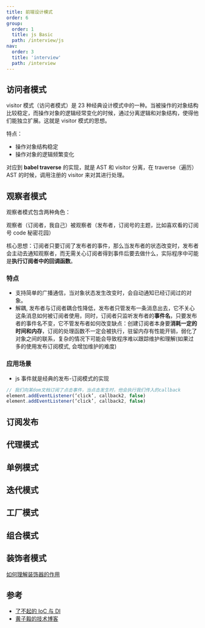 ```yaml
---
title: 前端设计模式
order: 6
group:
  order: 1
  title: js Basic
  path: /interview/js
nav:
  order: 3
  title: 'interview'
  path: /interview
---
```


## 访问者模式

visitor 模式（访问者模式）是 23 种经典设计模式中的一种。当被操作的对象结构比较稳定，而操作对象的逻辑经常变化的时候，通过分离逻辑和对象结构，使得他们能独立扩展。这就是 visitor 模式的思想。

特点：

- 操作对象结构稳定
- 操作对象的逻辑频繁变化

对应到 **babel traverse** 的实现，就是 AST 和 visitor 分离，在 traverse（遍历）AST 的时候，调用注册的 visitor 来对其进行处理。

## 观察者模式

观察者模式包含两种角色：

观察者（订阅者，我自己）被观察者（发布者，订阅号的主题，比如喜欢看的订阅号 code 秘密花园）

核心思想：订阅者只要订阅了发布者的事件，那么当发布者的状态改变时，发布者会主动去通知观察者，而无需关心订阅者得到事件后要去做什么，实际程序中可能是**执行订阅者中的回调函数**。

### 特点

- 支持简单的广播通信，当对象状态发生改变时，会自动通知已经订阅过的对象。
- 解耦, 发布者与订阅者耦合性降低，发布者只管发布一条消息出去，它不关心这条消息如何被订阅者使用，同时，订阅者只监听发布者的**事件名**，只要发布者的事件名不变，它不管发布者如何改变缺点：创建订阅者本身要**消耗一定的时间和内存**，订阅的处理函数不一定会被执行，驻留内存有性能开销，弱化了对象之间的联系，复杂的情况下可能会导致程序难以跟踪维护和理解(如果过多的使用发布订阅模式, 会增加维护的难度)

### 应用场景

- js 事件就是经典的发布-订阅模式的实现

```js
// 我们向某dom文档订阅了点击事件，当点击发生时，他会执行我们传入的callback
element.addEventListener(‘click’, callback2, false)
element.addEventListener(‘click’, callback2, false)
```

## 订阅发布

## 代理模式

## 单例模式

## 迭代模式

## 工厂模式

## 组合模式

## 装饰者模式

[如何理解装饰器的作用](https://mp.weixin.qq.com/s/FTtobh-wGylG1TQAkng8uw)

## 参考

- [了不起的 IoC 与 DI](https://mp.weixin.qq.com/s/fVwGIP3vJXqoQX9jK6NAVw)
- [黄子毅的技术博客](https://github.com/ascoders/weekly/tree/master/%E8%AE%BE%E8%AE%A1%E6%A8%A1%E5%BC%8F)
